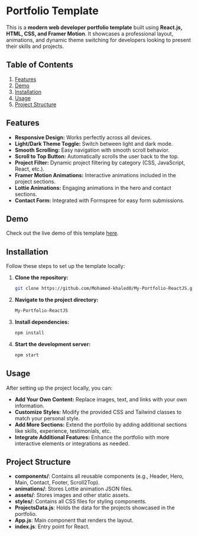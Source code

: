 # Portfolio Template

This is a **modern web developer portfolio template** built using **React.js, HTML, CSS, and Framer Motion**. It showcases a professional layout, animations, and dynamic theme switching for developers looking to present their skills and projects.

## Table of Contents
1. [Features](#features)
2. [Demo](#demo)
3. [Installation](#installation)
4. [Usage](#usage)
5. [Project Structure](#project-structure)


## Features
- **Responsive Design:** Works perfectly across all devices.
- **Light/Dark Theme Toggle:** Switch between light and dark mode.
- **Smooth Scrolling:** Easy navigation with smooth scroll behavior.
- **Scroll to Top Button:** Automatically scrolls the user back to the top.
- **Project Filter:** Dynamic project filtering by category (CSS, JavaScript, React, etc.).
- **Framer Motion Animations:** Interactive animations included in the project sections.
- **Lottie Animations:** Engaging animations in the hero and contact sections.
- **Contact Form:** Integrated with Formspree for easy form submissions.

## Demo
Check out the live demo of this template [here](https://mohamed-khaled-portfilio.netlify.app/).

## Installation

Follow these steps to set up the template locally:

1. **Clone the repository:**
    ```bash
    git clone https://github.com/Mohamed-khaled0/My-Portfolio-ReactJS.git
    ```

2. **Navigate to the project directory:**
    ```bash
    My-Portfolio-ReactJS
    ```

3. **Install dependencies:**
    ```bash
    npm install
    ```

4. **Start the development server:**
    ```bash
    npm start
    ```

## Usage

After setting up the project locally, you can:

- **Add Your Own Content:** Replace images, text, and links with your own information.
- **Customize Styles:** Modify the provided CSS and Tailwind classes to match your personal style.
- **Add More Sections:** Extend the portfolio by adding additional sections like skills, experience, testimonials, etc.
- **Integrate Additional Features:** Enhance the portfolio with more interactive elements or integrations as needed.

## Project Structure
- **components/**: Contains all reusable components (e.g., Header, Hero, Main, Contact, Footer, Scroll2Top).
- **animations/**: Stores Lottie animation JSON files.
- **assets/**: Stores images and other static assets.
- **styles/**: Contains all CSS files for styling components.
- **ProjectsData.js**: Holds the data for the projects showcased in the portfolio.
- **App.js**: Main component that renders the layout.
- **index.js**: Entry point for React.

